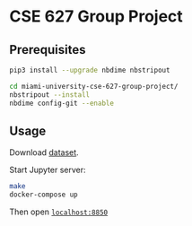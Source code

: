 [dataset]: https://www.kaggle.com/c/titanic/data

# CSE 627 Group Project

## Prerequisites

```bash
pip3 install --upgrade nbdime nbstripout

cd miami-university-cse-627-group-project/
nbstripout --install
nbdime config-git --enable
```

## Usage

Download [dataset].

Start Jupyter server:

```bash
make
docker-compose up
```

Then open [`localhost:8850`](http://localhost:8850)
